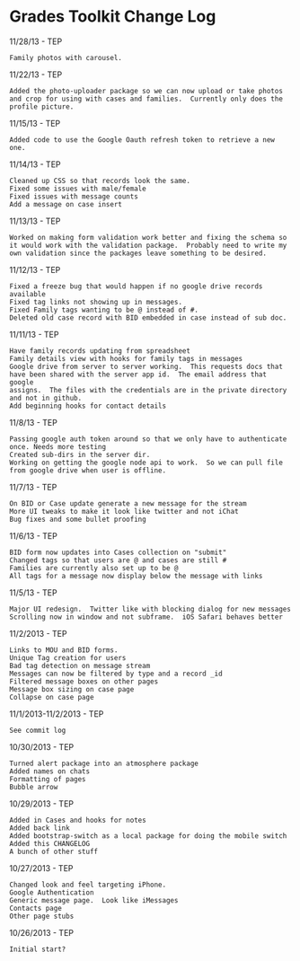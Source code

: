 Grades Toolkit Change Log
=========================

11/28/13 - TEP
	
	Family photos with carousel.

11/22/13 - TEP

	Added the photo-uploader package so we can now upload or take photos and crop for using with cases and families.  Currently only does the profile picture.

11/15/13 - TEP

	Added code to use the Google Oauth refresh token to retrieve a new one.

11/14/13 - TEP

	Cleaned up CSS so that records look the same.
	Fixed some issues with male/female
	Fixed issues with message counts
	Add a message on case insert
	

11/13/13 - TEP

	Worked on making form validation work better and fixing the schema so it would work with the validation package.  Probably need to write my own validation since the packages leave something to be desired.
	
11/12/13 - TEP

	Fixed a freeze bug that would happen if no google drive records available
	Fixed tag links not showing up in messages.  
	Fixed Family tags wanting to be @ instead of #.
	Deleted old case record with BID embedded in case instead of sub doc.
	

11/11/13 - TEP
	
	Have family records updating from spreadsheet
	Family details view with hooks for family tags in messages
	Google drive from server to server working.  This requests docs that
	have been shared with the server app id.  The email address that google
	assigns.  The files with the credentials are in the private directory 
	and not in github.
	Add beginning hooks for contact details

11/8/13 - TEP

	Passing google auth token around so that we only have to authenticate once. Needs more testing
	Created sub-dirs in the server dir.
	Working on getting the google node api to work.  So we can pull file from google drive when user is offline.


11/7/13 - TEP
	
	On BID or Case update generate a new message for the stream
	More UI tweaks to make it look like twitter and not iChat
	Bug fixes and some bullet proofing


11/6/13 - TEP

	BID form now updates into Cases collection on "submit"
	Changed tags so that users are @ and cases are still #
	Families are currently also set up to be @
	All tags for a message now display below the message with links


11/5/13 - TEP

	Major UI redesign.  Twitter like with blocking dialog for new messages
	Scrolling now in window and not subframe.  iOS Safari behaves better


11/2/2013 - TEP
	
	Links to MOU and BID forms.	
	Unique Tag creation for users
	Bad tag detection on message stream
	Messages can now be filtered by type and a record _id
	Filtered message boxes on other pages
	Message box sizing on case page
	Collapse on case page


11/1/2013-11/2/2013 - TEP
	
	See commit log
	

10/30/2013 - TEP
	
	Turned alert package into an atmosphere package
	Added names on chats
	Formatting of pages
	Bubble arrow
	
10/29/2013 - TEP

    Added in Cases and hooks for notes
    Added back link
    Added bootstrap-switch as a local package for doing the mobile switch
    Added this CHANGELOG
    A bunch of other stuff
    
10/27/2013 - TEP
    
    Changed look and feel targeting iPhone.  
    Google Authentication
    Generic message page.  Look like iMessages
    Contacts page
    Other page stubs
    
10/26/2013 - TEP
	
	Initial start?
